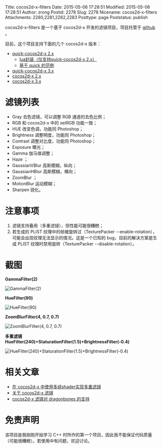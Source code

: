 Title: cocos2d-x-filters
Date: 2015-05-06 17:28:51
Modified: 2015-05-06 17:28:51
Author: zrong
Postid: 2278
Slug: 2278
Nicename: cocos2d-x-filters
Attachments: 2280,2281,2282,2283
Posttype: page
Poststatus: publish

cocos2d-x-filters 是一个基于 cocos2d-x 开发的滤镜项目，项目托管于 [github][1] 。

目前，这个项目支持下面的几个 cocos2d-x 版本：

- [quick-cocos2d-x 2.x][2]
	- [lua封装（仅支持quick-cocos2d-x 2.x）][5]
	- [基于 quick 的范例][6]
- [quick-cocos2d-x 3.x][7]
- [cocos2d-x 2.x][3]
- [cocos2d-x 3.x][4]

# 滤镜列表

- Gray 去色滤镜，可以调整 RGB 通道的去色比例；
- RGB 和 cocos2d-x 中的 setRGB 功能一致；
- HUE 改变色调，功能同 Photoshop；
- Brightness 调整明度，功能同 Photoshop；
- Contrast 调整对比度，功能同 Photoshop；
- Exposure 曝光；
- Gamma 伽马值调整；
- Haze ；
- GaussianVBlur 高斯模糊，纵向；
- GaussianHBlur 高斯模糊，横向；
- ZoomBlur ；
- MotionBlur 运动模糊；
- Sharpen 锐化。

# 注意事项

1. 滤镜支持叠用（多重滤镜），但性能可能很糟糕；
2. 若生成的 PLIST 纹理中的帧被旋转过（TexturePacker --enable-rotation），可能会出现纹理无法显示的情况。这是一个已知的 bug，目前的解决方案是生成 PLIST 纹理时禁用旋转（TexturePacker --disable-rotation）。

# 截图

**GammaFilter(2)**

![GammaFilter(2)][51]

**HueFilter(90)**

![HueFilter(90)][52]

**ZoomBlurFilter(4, 0.7, 0.7)**

![ZoomBlurFilter(4, 0.7, 0.7)][53]

**多重滤镜  
HueFilter(240)+StaturationFilter(1.5)+BrightnessFilter(-0.4)**

![HueFilter(240)+StaturationFilter(1.5)+BrightnessFilter(-0.4)][54]

# 相关文章

- [在 cocos2d-x 中使用多组shader实现多重滤镜][8]
- [关于 cocos2d-x 滤镜][9]
- [cocos2d-x 滤镜对 dragonbones 的支持][10]

# 免责声明

该项目是我刚刚开始学习 C++ 时所作的第一个项目，因此我不能保证代码质量（可能很糟糕）。若使用中有问题，欢迎讨论。

[1]: https://github.com/zrong/cocos2d-x-filters
[2]: http://github.com/chukong/quick-cocos2d-x/tree/master/lib/cocos2d-x/extensions/filters 
[3]: https://github.com/zrong/cocos2d-x-filters/tree/v2.x
[4]: https://github.com/zrong/cocos2d-x-filters/tree/v3.x
[5]: https://github.com/chukong/quick-cocos2d-x/blob/master/framework/filter.lua
[6]: https://github.com/chukong/quick-cocos2d-x/tree/master/samples/filters
[7]: https://github.com/dualface/v3quick/tree/v3/quick/lib/quick-src/extra/filters
[8]: http://zengrong.net/post/2052.htm
[9]: http://zengrong.net/post/2285.htm
[10]: http://zengrong.net/post/2290.htm

[51]: /wp-content/uploads/2015/05/filters-gamma.png
[52]: /wp-content/uploads/2015/05/filters-hue.png
[53]: /wp-content/uploads/2015/05/filters-zoomblur.png
[54]: /wp-content/uploads/2015/05/filters-hsb.png
